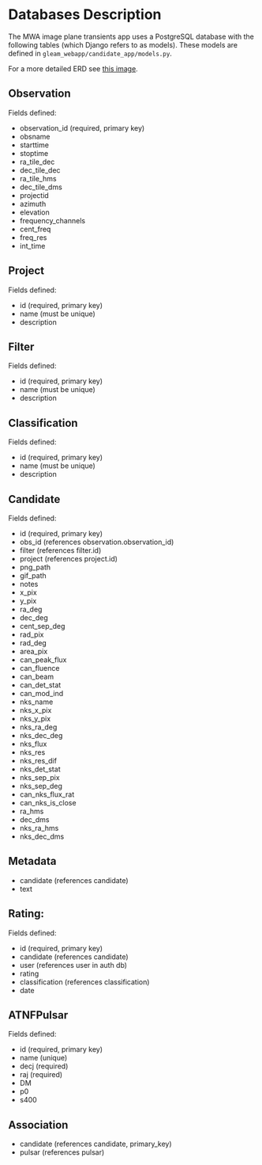# Databases Description

The MWA image plane transients app uses a PostgreSQL database with the following tables (which Django refers to as models).
These models are defined in `gleam_webapp/candidate_app/models.py`.

For a more detailed ERD see [this image](figures/DB_ERD.svg).

## Observation

Fields defined:

- observation_id (required, primary key)
- obsname
- starttime
- stoptime
- ra_tile_dec
- dec_tile_dec
- ra_tile_hms
- dec_tile_dms
- projectid
- azimuth
- elevation
- frequency_channels
- cent_freq
- freq_res
- int_time

## Project

Fields defined:

- id (required, primary key)
- name (must be unique)
- description

## Filter

Fields defined:

- id (required, primary key)
- name (must be unique)
- description

## Classification

Fields defined:

- id (required, primary key)
- name (must be unique)
- description

## Candidate

Fields defined:

- id (required, primary key)
- obs_id (references observation.observation_id)
- filter (references filter.id)
- project (references project.id)
- png_path
- gif_path
- notes
- x_pix
- y_pix
- ra_deg
- dec_deg
- cent_sep_deg
- rad_pix
- rad_deg
- area_pix
- can_peak_flux
- can_fluence
- can_beam
- can_det_stat
- can_mod_ind
- nks_name
- nks_x_pix
- nks_y_pix
- nks_ra_deg
- nks_dec_deg
- nks_flux
- nks_res
- nks_res_dif
- nks_det_stat
- nks_sep_pix
- nks_sep_deg
- can_nks_flux_rat
- can_nks_is_close
- ra_hms
- dec_dms
- nks_ra_hms
- nks_dec_dms

## Metadata

- candidate (references candidate)
- text

## Rating:

Fields defined:

- id (required, primary key)
- candidate (references candidate)
- user (references user in auth db)
- rating
- classification (references classification)
- date

## ATNFPulsar

Fields defined:

- id (required, primary key)
- name (unique)
- decj (required)
- raj (required)
- DM
- p0
- s400

## Association

- candidate (references candidate, primary_key)
- pulsar (references pulsar)

